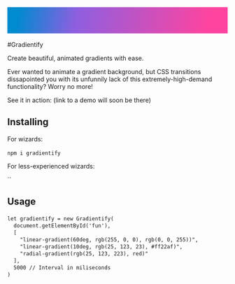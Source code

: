 <img src="logo.svg" height="60">

#Gradientify

Create beautiful, animated gradients with ease.

Ever wanted to animate a gradient background, but CSS transitions dissapointed you with its unfunnily lack of this extremely-high-demand functionality? Worry no more!

See it in action: (link to a demo will soon be there)

## Installing

For wizards:

`npm i gradientify`


For less-experienced wizards:

``

## Usage

```javscript
let gradientify = new Gradientify(
  document.getElementById('fun'),
  [
    "linear-gradient(60deg, rgb(255, 0, 0), rgb(0, 0, 255))",
    "linear-gradient(10deg, rgb(25, 123, 23), #ff22af)",
    "radial-gradient(rgb(25, 123, 223), red)"
  ],
  5000 // Interval in miliseconds
)
```


